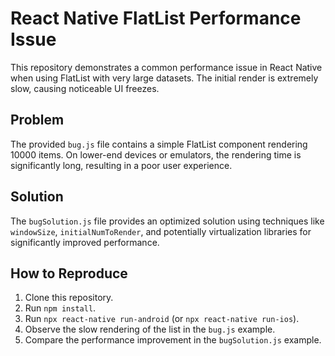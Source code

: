 # React Native FlatList Performance Issue

This repository demonstrates a common performance issue in React Native when using FlatList with very large datasets.  The initial render is extremely slow, causing noticeable UI freezes.

## Problem

The provided `bug.js` file contains a simple FlatList component rendering 10000 items.  On lower-end devices or emulators, the rendering time is significantly long, resulting in a poor user experience.

## Solution

The `bugSolution.js` file provides an optimized solution using techniques like `windowSize`, `initialNumToRender`, and potentially virtualization libraries for significantly improved performance.

## How to Reproduce

1. Clone this repository.
2. Run `npm install`.
3. Run `npx react-native run-android` (or `npx react-native run-ios`).
4. Observe the slow rendering of the list in the `bug.js` example.
5. Compare the performance improvement in the `bugSolution.js` example.
